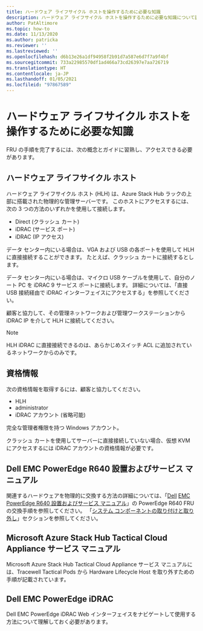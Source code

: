 ```yaml
---
title: ハードウェア ライフサイクル ホストを操作するために必要な知識
description: ハードウェア ライフサイクル ホストを操作するために必要な知識について説明します。
author: PatAltimore
ms.topic: how-to
ms.date: 11/13/2020
ms.author: patricka
ms.reviewer: ''
ms.lastreviewed: ''
ms.openlocfilehash: d6b13e26a1df94958f2b91d7a587e6d7f7a9f4bf
ms.sourcegitcommit: 733a22985570df1ad466a73cd26397e7aa726719
ms.translationtype: HT
ms.contentlocale: ja-JP
ms.lasthandoff: 01/05/2021
ms.locfileid: "97867589"
---
```

# <a name="required-knowledge-for-working-with-the-hardware-lifecycle-host"></a>ハードウェア ライフサイクル ホストを操作するために必要な知識

FRU の手順を完了するには、次の概念とガイドに習熟し、アクセスできる必要があります。

## <a name="hardware-lifecycle-host"></a>ハードウェア ライフサイクル ホスト

ハードウェア ライフサイクル ホスト (HLH) は、Azure Stack Hub ラックの上部に搭載された物理的な管理サーバーです。 このホストにアクセスするには、次の 3 つの方法のいずれかを使用して接続します。

* Direct (クラッシュ カート)
* iDRAC (サービス ポート)
* iDRAC (IP アクセス)

データ センター内にいる場合は、VGA および USB の各ポートを使用して HLH に直接接続することができます。 たとえば、クラッシュ カートに接続するとします。

データ センター内にいる場合は、マイクロ USB ケーブルを使用して、自分のノート PC を iDRAC 9 サービス ポートに接続します。 詳細については、「直接 USB 接続経由で iDRAC インターフェイスにアクセスする」を参照してください。

顧客と協力して、その管理ネットワークおよび管理ワークステーションから iDRAC IP を介して HLH に接続してください。

> [!NOTE]
> HLH iDRAC に直接接続できるのは、あらかじめスイッチ ACL に追加されているネットワークからのみです。

## <a name="credentials"></a>資格情報

次の資格情報を取得するには、顧客と協力してください。

* HLH
* administrator
* iDRAC アカウント (省略可能)

完全な管理者権限を持つ Windows アカウント。

クラッシュ カートを使用してサーバーに直接接続していない場合、仮想 KVM にアクセスするには iDRAC アカウントの資格情報が必要です。

## <a name="dell-emc-poweredge-r640-installation-and-service-manual"></a>Dell EMC PowerEdge R640 設置およびサービス マニュアル

関連するハードウェアを物理的に交換する方法の詳細については、「[Dell](https://www.dell.com/support/manuals/us/en/04/poweredge-r640/per640_ism_pub/dell-emc-poweredge-r640-overview?guid=guid-f39be9ba-158c-45e3-b8b1-f07bb750d6d4)
 [EMC PowerEdge R640 設置およびサービス マニュアル](https://www.dell.com/support/manuals/us/en/04/poweredge-r640/per640_ism_pub/dell-emc-poweredge-r640-overview?guid=guid-f39be9ba-158c-45e3-b8b1-f07bb750d6d4)」の PowerEdge R640 FRU の交換手順を参照してください。
「[システム コンポーネントの取り付けと取り外し](https://www.dell.com/support/manuals/us/en/04/poweredge-r640/per640_ism_pub/installing-and-removing-system-components?guid=guid-5a5943c4-fe26-4faa-a10c-2afa4c1993ff&lang=en-us)」セクションを参照してください。

## <a name="microsoft-azure-stack-hub-tactical-cloud-appliance-service-manual"></a>Microsoft Azure Stack Hub Tactical Cloud Appliance サービス マニュアル

Microsoft Azure Stack Hub Tactical Cloud Appliance サービス マニュアルには、Tracewell Tactical Pods から Hardware Lifecycle Host を取り外すための手順が記載されています。

## <a name="dell-emc-poweredge-idrac"></a>Dell EMC PowerEdge iDRAC

Dell EMC PowerEdge iDRAC Web インターフェイスをナビゲートして使用する方法について理解しておく必要があります。

